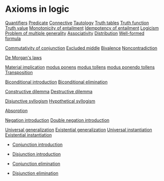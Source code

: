 # Axioms in logic


[Quantifiers](https://en.wikipedia.org/wiki/Quantifier_(logic))
[Predicate](https://en.wikipedia.org/wiki/Predicate_(mathematical_logic))
[Connective](https://en.wikipedia.org/wiki/Logical_connective)
[Tautology](https://en.wikipedia.org/wiki/Tautology_(logic))
[Truth tables](https://en.wikipedia.org/wiki/Truth_table)
[Truth function](https://en.wikipedia.org/wiki/Truth_function)
[Truth value](https://en.wikipedia.org/wiki/Truth_value)
[Monotonicity of entailment](https://en.wikipedia.org/wiki/Monotonicity_of_entailment)
[Idempotency of entailment](https://en.wikipedia.org/wiki/Idempotency_of_entailment)
[Logicism](https://en.wikipedia.org/wiki/Logicism)
[Problem of multiple generality](https://en.wikipedia.org/wiki/Problem_of_multiple_generality)
[Associativity](https://en.wikipedia.org/wiki/Associative_property)
[Distribution](https://en.wikipedia.org/wiki/Distributive_property)
[Well-formed formula](https://en.wikipedia.org/wiki/Well-formed_formula)



[Commutativity of conjunction](https://en.wikipedia.org/wiki/Commutativity_of_conjunction)
[Excluded middle](https://en.wikipedia.org/wiki/Law_of_excluded_middle)
[Bivalence](https://en.wikipedia.org/wiki/Principle_of_bivalence)
[Noncontradiction](https://en.wikipedia.org/wiki/Law_of_noncontradiction)


[De Morgan's laws](https://en.wikipedia.org/wiki/De_Morgan%27s_laws)

[Material implication](https://en.wikipedia.org/wiki/Material_implication_(rule_of_inference))
[modus ponens](https://en.wikipedia.org/wiki/Modus_ponens)
[modus tollens](https://en.wikipedia.org/wiki/Modus_tollens)
[modus ponendo tollens](https://en.wikipedia.org/wiki/Modus_ponendo_tollens)
[Transposition](https://en.wikipedia.org/wiki/Transposition_(logic))

[Biconditional introduction](https://en.wikipedia.org/wiki/Biconditional_introduction)
[Biconditional elimination](https://en.wikipedia.org/wiki/Biconditional_elimination)

[Constructive dilemma](https://en.wikipedia.org/wiki/Constructive_dilemma)
[Destructive dilemma](https://en.wikipedia.org/wiki/Destructive_dilemma)

[Disjunctive syllogism](https://en.wikipedia.org/wiki/Disjunctive_syllogism)
[Hypothetical syllogism](https://en.wikipedia.org/wiki/Hypothetical_syllogism)

[Absorption](https://en.wikipedia.org/wiki/Absorption_(logic))

[Negation introduction](https://en.wikipedia.org/wiki/Negation_introduction)
[Double negation introduction](https://en.wikipedia.org/wiki/Double_negation_elimination)

[Universal generalization](https://en.wikipedia.org/wiki/Universal_generalization)
[Existential generalization](https://en.wikipedia.org/wiki/Existential_generalization)
[Universal instantiation](https://en.wikipedia.org/wiki/Universal_instantiation)
[Existential instantiation](https://en.wikipedia.org/wiki/Existential_instantiation)

- [Conjunction introduction](https://en.wikipedia.org/wiki/Conjunction_introduction)
- [Disjunction introduction](https://en.wikipedia.org/wiki/Disjunction_introduction)

- [Conjunction elimination](https://en.wikipedia.org/wiki/Conjunction_elimination)
- [Disjunction elimination](https://en.wikipedia.org/wiki/Disjunction_elimination)
